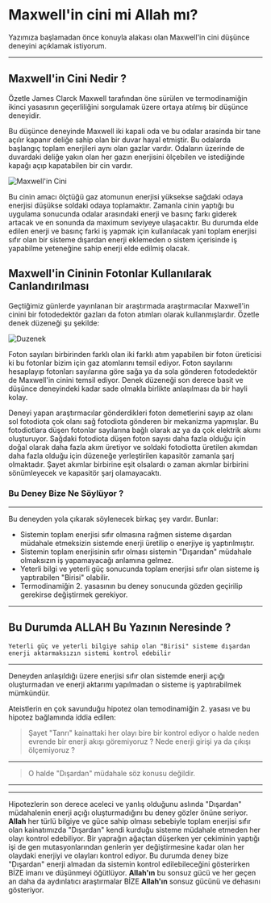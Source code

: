# Maxwell'in cini mi Allah mı? 

Yazımıza başlamadan önce konuyla alakası olan Maxwell'in cini düşünce deneyini açıklamak istiyorum.



----
## Maxwell'in Cini Nedir ?


Özetle James Clarck Maxwell tarafından öne sürülen ve termodinamiğin ikinci yasasının geçerliliğini sorgulamak üzere ortaya atılmış bir düşünce deneyidir.


Bu düşünce deneyinde Maxwell iki kapali oda ve bu odalar arasinda bir tane açılır kapanır deliğe sahip olan bir duvar hayal etmiştir. Bu odalarda başlangıç toplam enerjileri aynı olan gazlar vardır. Odaların üzerinde de duvardaki deliğe yakın olan her gazın enerjisini ölçebilen ve istediğinde kapağı açıp kapatabilen bir cin vardır.

![Maxwell'in Cini](static/images/images.jpeg)


Bu cinin amacı ölçtüğü gaz atomunun enerjisi yüksekse sağdaki odaya enerjisi düşükse soldaki odaya toplamaktır. Zamanla cinin yaptığı bu uygulama sonucunda odalar arasındaki enerji ve basınç farkı giderek artacak ve en sonunda da maximum seviyeye ulaşacaktır. Bu durumda elde edilen enerji ve basınç farki iş yapmak için kullanılacak yani toplam enerjisi sıfır olan bir sisteme dışardan enerji eklemeden o sistem içerisinde iş yapabilme yeteneğine sahip enerji elde edilmiş olacak.


## Maxwell'in Cininin Fotonlar Kullanılarak Canlandırılması


Geçtiğimiz günlerde yayınlanan bir araştırmada araştırmacılar Maxwell'in cinini bir fotodedektör gazları da foton atımları olarak kullanmışlardır. Özetle denek düzeneği şu şekilde:

![Duzenek](static/images/IMG_20200923_084713.jpg)

Foton sayıları birbirinden farklı olan iki farklı atım yapabilen bir foton üreticisi ki bu fotonlar bizim için gaz atomlarını temsil ediyor. Foton sayılarını hesaplayıp fotonları sayılarına göre sağa ya da sola gönderen fotodedektör de Maxwell'in cinini temsil ediyor. Denek düzeneği son derece basit ve düşünce deneyindeki kadar sade olmakla birlikte anlaşılması da bir hayli kolay.


Deneyi yapan araştırmacılar gönderdikleri foton demetlerini sayıp az olanı sol fotodiota çok olanı sağ fotodiota gönderen bir mekanizma yapmışlar. Bu fotodiotlara düşen fotonlar sayılarına bağlı olarak az ya da çok elektrik akımı oluşturuyor. Sağdaki fotodiota düşen foton sayısı daha fazla olduğu için doğal olarak daha fazla akım üretiyor ve soldaki fotodiotta üretilen akımdan daha fazla olduğu için düzeneğe yerleştirilen kapasitör zamanla şarj olmaktadır. Şayet akımlar birbirine eşit olsalardı o zaman akımlar birbirini sönümleyecek ve kapasitör şarj olamayacaktı.

### Bu Deney Bize Ne Söylüyor ?
----
Bu deneyden yola çıkarak söylenecek birkaç şey vardır. Bunlar:
- Sistemin toplam enerjisi sıfır olmasına rağmen sisteme dışardan müdahale etmeksizin sistemde enerji üretilip o enerjiye iş yaptırılmıştır. 
- Sistemin toplam enerjisinin sıfır olması sistemin "Dışarıdan" müdahale olmaksızın iş yapamayacağı anlamına gelmez.
- Yeterli bilgi ve yeterli güç sonucunda toplam enerjisi sıfır olan sisteme iş yaptırabilen "Birisi" olabilir.
- Termodinamiğin 2. yasasının bu deney sonucunda gözden geçirilip gerekirse değiştirmek gerekiyor.


----
## Bu Durumda ALLAH Bu Yazının Neresinde ?
`Yeterli güç ve yeterli bilgiye sahip olan "Birisi" sisteme dışardan enerji aktarmaksızın sistemi kontrol edebilir`

----

Deneyden anlaşıldığı üzere enerjisi sıfır olan sistemde enerji açığı oluşturmadan ve enerji aktarımı yapılmadan o sisteme iş yaptırabilmek mümkündür.

Ateistlerin en çok savunduğu hipotez olan temodinamiğin 2. yasası ve bu hipotez bağlamında iddia edilen:
> Şayet "Tanrı" kainattaki her olayı bire bir kontrol ediyor o halde neden evrende bir enerji akışı göremiyoruz ?
> Nede enerji girişi ya da çıkışı ölçemiyoruz ?

----
> O halde "Dışardan" müdahale söz konusu değildir.

----
----
Hipotezlerin son derece aceleci ve yanlış olduğunu aslında "Dışardan" müdahalenin enerji açığı oluşturmadığını bu deney gözler önüne seriyor. **Allah** her türlü bilgiye ve güce sahip olması sebebiyle toplam enerjisi sıfır olan kainatımızda "Dışardan" kendi kurduğu sisteme müdahale etmeden her olayı kontrol edebiliyor. Bir yaprağın ağaçtan düşerken yer çekiminin yaptığı işi de gen mutasyonlarından genlerin yer değiştirmesine kadar olan her olaydaki enerjiyi ve olayları kontrol ediyor. Bu durumda deney bize "Dışardan" enerji almadan da sistemin kontrol edilebileceğini gösterirken BİZE imanı ve düşünmeyi öğütlüyor. **Allah'ın** bu sonsuz gücü ve her geçen an daha da aydınlatıcı araştırmalar BİZE **Allah'ın** sonsuz gücünü ve dehasını gösteriyor.
